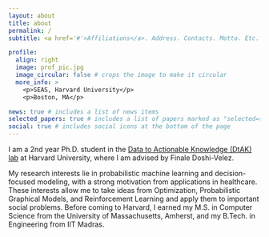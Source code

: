 ```yaml
---
layout: about
title: about
permalink: /
subtitle: <a href='#'>Affiliations</a>. Address. Contacts. Motto. Etc.

profile:
  align: right
  image: prof_pic.jpg
  image_circular: false # crops the image to make it circular
  more_info: >
    <p>SEAS, Harvard University</p>
    <p>Boston, MA</p>

news: true # includes a list of news items
selected_papers: true # includes a list of papers marked as "selected={true}"
social: true # includes social icons at the bottom of the page
---
```

I am a 2nd year Ph.D. student in the [Data to Actionable Knowledge (DtAK) lab](https://dtak.github.io/) at Harvard University, where I am advised by Finale Doshi-Velez. 

My research interests lie in probabilistic machine learning and decision-focused modeling, with a strong motivation from applications in healthcare. These interests allow me to take ideas from Optimization, Probabilistic Graphical Models, and Reinforcement Learning and apply them to important social problems. Before coming to Harvard, I earned my M.S. in Computer Science from the University of Massachusetts, Amherst, and my B.Tech. in Engineering from IIT Madras.


<!-- Write your biography here. Tell the world about yourself. Link to your favorite [subreddit](http://reddit.com). You can put a picture in, too. The code is already in, just name your picture `prof_pic.jpg` and put it in the `img/` folder. -->

<!-- Put your address / P.O. box / other info right below your picture. You can also disable any of these elements by editing `profile` property of the YAML header of your `_pages/about.md`. Edit `_bibliography/papers.bib` and Jekyll will render your [publications page](/al-folio/publications/) automatically. -->

<!-- Link to your social media connections, too. This theme is set up to use [Font Awesome icons](https://fontawesome.com/) and [Academicons](https://jpswalsh.github.io/academicons/), like the ones below. Add your Facebook, Twitter, LinkedIn, Google Scholar, or just disable all of them. -->
